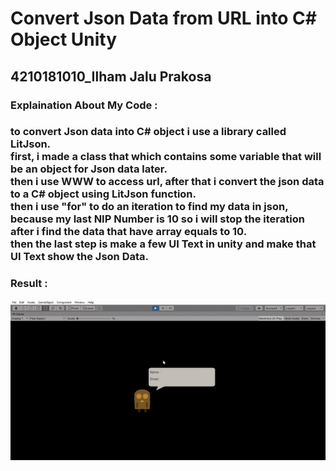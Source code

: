 <h1> Convert Json Data from URL into C# Object Unity </h1>
<h2> 4210181010_Ilham Jalu Prakosa </h2>
<h3> Explaination About My Code : </h3>
<h3> to convert Json data into C# object i use a library called LitJson. <br>
  first, i made a class that which contains some variable that will be an object for Json data later.<br>
  then i use WWW to access url, after that i convert the json data to a C# object using LitJson function. <br>
  then i use "for" to do an iteration to find my data in json, because my last NIP Number is 10 so i will stop the iteration after i find the data that have array equals to 10. <br>
  then the last step is make a few UI Text in unity and make that UI Text show the Json Data.</h3>
<h3> Result : </h3>
<img src="Result file.gif" alt="name and email is taken from json data">

